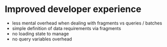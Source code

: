 # Improved developer experience

- less mental overhead when dealing with fragments vs queries / batches
- simple definition of data requirements via fragments
- no loading state to manage
- no query variables overhead
